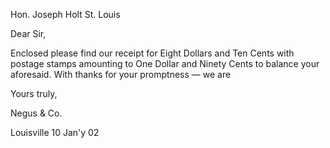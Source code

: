 Hon. Joseph Holt
St. Louis

Dear Sir,

Enclosed please find our receipt for Eight Dollars and Ten Cents with postage stamps amounting to One Dollar and Ninety Cents to balance your aforesaid. With thanks for your promptness — we are

Yours truly,

Negus & Co.

Louisville
10 Jan'y 02
